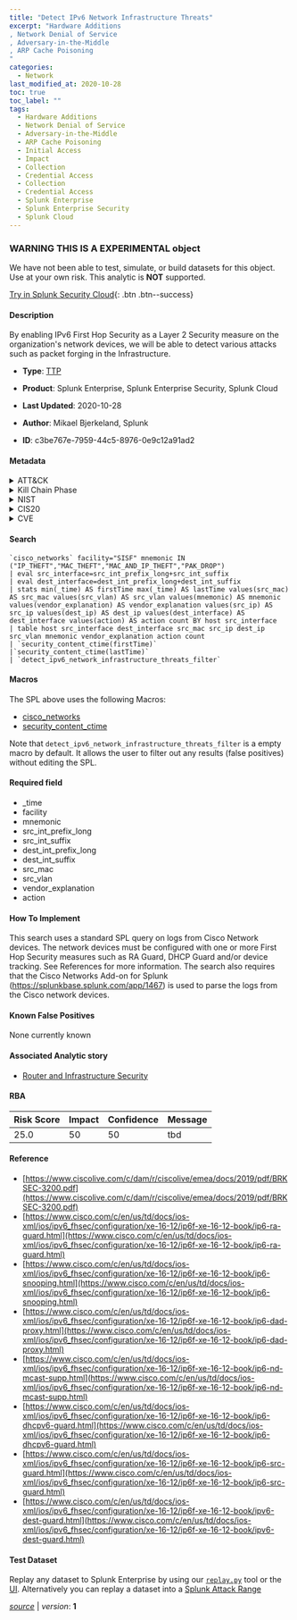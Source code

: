 ```yaml
---
title: "Detect IPv6 Network Infrastructure Threats"
excerpt: "Hardware Additions
, Network Denial of Service
, Adversary-in-the-Middle
, ARP Cache Poisoning
"
categories:
  - Network
last_modified_at: 2020-10-28
toc: true
toc_label: ""
tags:
  - Hardware Additions
  - Network Denial of Service
  - Adversary-in-the-Middle
  - ARP Cache Poisoning
  - Initial Access
  - Impact
  - Collection
  - Credential Access
  - Collection
  - Credential Access
  - Splunk Enterprise
  - Splunk Enterprise Security
  - Splunk Cloud
---
```


###  WARNING THIS IS A EXPERIMENTAL object
We have not been able to test, simulate, or build datasets for this object. Use at your own risk. This analytic is **NOT** supported.


[Try in Splunk Security Cloud](https://www.splunk.com/en_splunk_app_enrichmentus/cyber-security.html){: .btn .btn--success}

#### Description

By enabling IPv6 First Hop Security as a Layer 2 Security measure on the organization's network devices, we will be able to detect various attacks such as packet forging in the Infrastructure.

- **Type**: [TTP](https://github.com/splunk/security_content/wiki/Detection-Analytic-Types)
- **Product**: Splunk Enterprise, Splunk Enterprise Security, Splunk Cloud


- **Last Updated**: 2020-10-28
- **Author**: Mikael Bjerkeland, Splunk
- **ID**: c3be767e-7959-44c5-8976-0e9c12a91ad2


#### Metadata

<details>
  <summary>ATT&CK</summary>


| ID             | Technique        |  Tactic             |
| -------------- | ---------------- |-------------------- |
| [T1200](https://attack.mitre.org/techniques/T1200/) | Hardware Additions | Initial Access |

| [T1498](https://attack.mitre.org/techniques/T1498/) | Network Denial of Service | Impact |

| [T1557](https://attack.mitre.org/techniques/T1557/) | Adversary-in-the-Middle | Collection, Credential Access |

| [T1557.002](https://attack.mitre.org/techniques/T1557/002/) | ARP Cache Poisoning | Collection, Credential Access |

</details>


<details>
  <summary>Kill Chain Phase</summary>

* Reconnaissance
* Delivery
* Actions on Objectives


</details>


<details>
  <summary>NIST</summary>

* ID.AM
* PR.DS



</details>

<details>
  <summary>CIS20</summary>

* CIS 1
* CIS 11



</details>

<details>
  <summary>CVE</summary>



</details>

#### Search

```
`cisco_networks` facility="SISF" mnemonic IN ("IP_THEFT","MAC_THEFT","MAC_AND_IP_THEFT","PAK_DROP") 
| eval src_interface=src_int_prefix_long+src_int_suffix 
| eval dest_interface=dest_int_prefix_long+dest_int_suffix 
| stats min(_time) AS firstTime max(_time) AS lastTime values(src_mac) AS src_mac values(src_vlan) AS src_vlan values(mnemonic) AS mnemonic values(vendor_explanation) AS vendor_explanation values(src_ip) AS src_ip values(dest_ip) AS dest_ip values(dest_interface) AS dest_interface values(action) AS action count BY host src_interface 
| table host src_interface dest_interface src_mac src_ip dest_ip src_vlan mnemonic vendor_explanation action count 
| `security_content_ctime(firstTime)` 
|`security_content_ctime(lastTime)` 
| `detect_ipv6_network_infrastructure_threats_filter`
```

#### Macros
The SPL above uses the following Macros:
* [cisco_networks](https://github.com/splunk/security_content/blob/develop/macros/cisco_networks.yml)
* [security_content_ctime](https://github.com/splunk/security_content/blob/develop/macros/security_content_ctime.yml)

Note that `detect_ipv6_network_infrastructure_threats_filter` is a empty macro by default. It allows the user to filter out any results (false positives) without editing the SPL.

#### Required field
* _time
* facility
* mnemonic
* src_int_prefix_long
* src_int_suffix
* dest_int_prefix_long
* dest_int_suffix
* src_mac
* src_vlan
* vendor_explanation
* action


#### How To Implement
This search uses a standard SPL query on logs from Cisco Network devices. The network devices must be configured with one or more First Hop Security measures such as RA Guard, DHCP Guard and/or device tracking. See References for more information. The search also requires that the Cisco Networks Add-on for Splunk (https://splunkbase.splunk.com/app/1467) is used to parse the logs from the Cisco network devices.

#### Known False Positives
None currently known

#### Associated Analytic story
* [Router and Infrastructure Security](/stories/router_and_infrastructure_security)




#### RBA

| Risk Score  | Impact      | Confidence   | Message      |
| ----------- | ----------- |--------------|--------------|
| 25.0 | 50 | 50 | tbd |


#### Reference

* [https://www.ciscolive.com/c/dam/r/ciscolive/emea/docs/2019/pdf/BRKSEC-3200.pdf](https://www.ciscolive.com/c/dam/r/ciscolive/emea/docs/2019/pdf/BRKSEC-3200.pdf)
* [https://www.cisco.com/c/en/us/td/docs/ios-xml/ios/ipv6_fhsec/configuration/xe-16-12/ip6f-xe-16-12-book/ip6-ra-guard.html](https://www.cisco.com/c/en/us/td/docs/ios-xml/ios/ipv6_fhsec/configuration/xe-16-12/ip6f-xe-16-12-book/ip6-ra-guard.html)
* [https://www.cisco.com/c/en/us/td/docs/ios-xml/ios/ipv6_fhsec/configuration/xe-16-12/ip6f-xe-16-12-book/ip6-snooping.html](https://www.cisco.com/c/en/us/td/docs/ios-xml/ios/ipv6_fhsec/configuration/xe-16-12/ip6f-xe-16-12-book/ip6-snooping.html)
* [https://www.cisco.com/c/en/us/td/docs/ios-xml/ios/ipv6_fhsec/configuration/xe-16-12/ip6f-xe-16-12-book/ip6-dad-proxy.html](https://www.cisco.com/c/en/us/td/docs/ios-xml/ios/ipv6_fhsec/configuration/xe-16-12/ip6f-xe-16-12-book/ip6-dad-proxy.html)
* [https://www.cisco.com/c/en/us/td/docs/ios-xml/ios/ipv6_fhsec/configuration/xe-16-12/ip6f-xe-16-12-book/ip6-nd-mcast-supp.html](https://www.cisco.com/c/en/us/td/docs/ios-xml/ios/ipv6_fhsec/configuration/xe-16-12/ip6f-xe-16-12-book/ip6-nd-mcast-supp.html)
* [https://www.cisco.com/c/en/us/td/docs/ios-xml/ios/ipv6_fhsec/configuration/xe-16-12/ip6f-xe-16-12-book/ip6-dhcpv6-guard.html](https://www.cisco.com/c/en/us/td/docs/ios-xml/ios/ipv6_fhsec/configuration/xe-16-12/ip6f-xe-16-12-book/ip6-dhcpv6-guard.html)
* [https://www.cisco.com/c/en/us/td/docs/ios-xml/ios/ipv6_fhsec/configuration/xe-16-12/ip6f-xe-16-12-book/ip6-src-guard.html](https://www.cisco.com/c/en/us/td/docs/ios-xml/ios/ipv6_fhsec/configuration/xe-16-12/ip6f-xe-16-12-book/ip6-src-guard.html)
* [https://www.cisco.com/c/en/us/td/docs/ios-xml/ios/ipv6_fhsec/configuration/xe-16-12/ip6f-xe-16-12-book/ipv6-dest-guard.html](https://www.cisco.com/c/en/us/td/docs/ios-xml/ios/ipv6_fhsec/configuration/xe-16-12/ip6f-xe-16-12-book/ipv6-dest-guard.html)



#### Test Dataset
Replay any dataset to Splunk Enterprise by using our [`replay.py`](https://github.com/splunk/attack_data#using-replaypy) tool or the [UI](https://github.com/splunk/attack_data#using-ui).
Alternatively you can replay a dataset into a [Splunk Attack Range](https://github.com/splunk/attack_range#replay-dumps-into-attack-range-splunk-server)



[*source*](https://github.com/splunk/security_content/tree/develop/detections/experimental/network/detect_ipv6_network_infrastructure_threats.yml) \| *version*: **1**